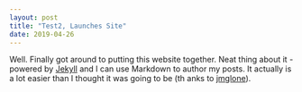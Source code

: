 ```yaml
---
layout: post
title: "Test2, Launches Site"
date: 2019-04-26
---
```


Well. Finally got around to putting this website together. Neat thing about it - powered by [Jekyll](http://jekyllrb.com) and I can use Markdown to author     my posts. It actually is a lot easier than I thought it was going to be (th    anks to [jmglone](http://jmcglone.com/guides/github-pages/)).
